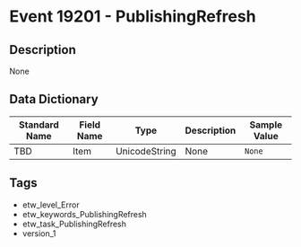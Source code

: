 # Event 19201 - PublishingRefresh

## Description
None

## Data Dictionary
|Standard Name|Field Name|Type|Description|Sample Value|
|---|---|---|---|---|
|TBD|Item|UnicodeString|None|`None`|

## Tags
* etw_level_Error
* etw_keywords_PublishingRefresh
* etw_task_PublishingRefresh
* version_1